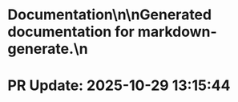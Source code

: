# Documentation\n\nGenerated documentation for markdown-generate.\n

# PR Update: 2025-10-29 13:15:44
